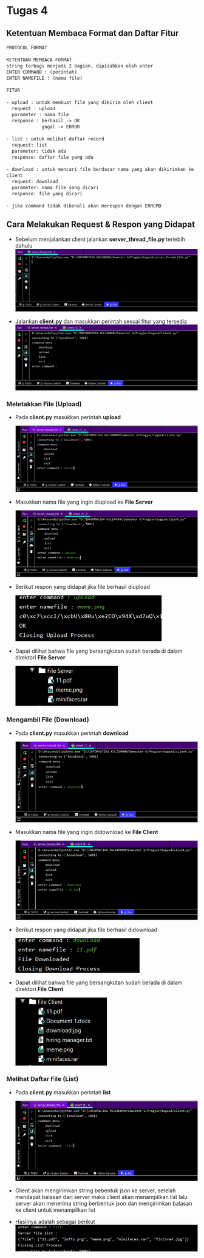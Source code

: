 # Tugas 4
## Ketentuan Membaca Format dan Daftar Fitur
```
PROTOCOL FORMAT

KETENTUAN MEMBACA FORMAT
string terbagi menjadi 2 bagian, dipisahkan oleh enter
ENTER COMMAND : (perintah)
ENTER NAMEFILE : (nama file)

FITUR

- upload : untuk membuat file yang dikirim oleh client
  request : upload
  parameter : nama file
  response : berhasil -> OK
             gagal -> ERROR

- list : untuk melihat daftar record
  request: list
  parameter: tidak ada
  response: daftar file yang ada

- download : untuk mencari file berdasar nama yang akan dikirimkan ke client
  request: download
  parameter: nama file yang dicari
  response: file yang dicari

- jika command tidak dikenali akan merespon dengan ERRCMD
```

## Cara Melakukan Request & Respon yang Didapat

- Sebelum menjalankan client jalankan **server_thread_file.py** terlebih dahulu
 ![](gambar/server.PNG)

- Jalankan **client.py** dan masukkan perintah sesuai fitur yang tersedia
 ![](gambar/client.PNG)
### Meletakkan File (Upload)

- Pada **client.py** masukkan perintah **upload**
  
  ![](gambar/upload.PNG)
  
- Masukkan nama file yang ingin diupload ke **File Server**

  ![](gambar/upload_meme.PNG)
  
- Berikut respon yang didapat jika file berhasil diupload

  ![](gambar/upload_success.PNG)
  
- Dapat dilihat bahwa file yang bersangkutan sudah berada di dalam direktori **File Server**

  ![](gambar/upload_hasil.PNG)

### Mengambil File (Download) 

- Pada **client.py** masukkan perintah **download**
  
  ![](gambar/download.PNG)
  
- Masukkan nama file yang ingin didownload ke **File Client**

  ![](gambar/download_11.PNG)
  
- Berikut respon yang didapat jika file berhasil didownload

  ![](gambar/download_sukses.PNG)
  
- Dapat dilihat bahwa file yang bersangkutan sudah berada di dalam direktori **File Client**

  ![](gambar/download_hasil.PNG)

### Melihat Daftar File (List)

- Pada **client.py** masukkan perintah **list**
  
  ![](gambar/list.PNG)
  
- Client akan mengirimkan string bebentuk json ke server, setelah mendapat balasan dari server maka client akan menampilkan list lalu server akan menerima string berbentuk json dan mengirimkan balasan ke client untuk menampilkan list
- Hasilnya adalah sebagai berikut
  ![](gambar/list_hasil.PNG)
